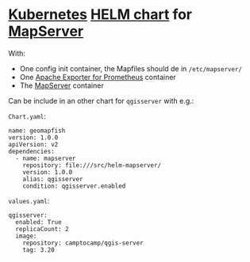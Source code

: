 # [Kubernetes](https://kubernetes.io/) [HELM chart](https://helm.sh/) for [MapServer](mapserver.org/)

With:

- One config init container, the Mapfiles should de in `/etc/mapserver/`
- One [Apache Exporter for Prometheus](https://github.com/Lusitaniae/apache_exporter) container
- The [MapServer](https://github.com/camptocamp/docker-mapserver) container

Can be include in an other chart for `qgisserver` with e.g.:

`Chart.yaml`:

```
name: geomapfish
version: 1.0.0
apiVersion: v2
dependencies:
  - name: mapserver
    repository: file:///src/helm-mapserver/
    version: 1.0.0
    alias: qgisserver
    condition: qgisserver.enabled
```

`values.yaml`:

```
qgisserver:
  enabled: True
  replicaCount: 2
  image:
    repository: camptocamp/qgis-server
    tag: 3.20
```
